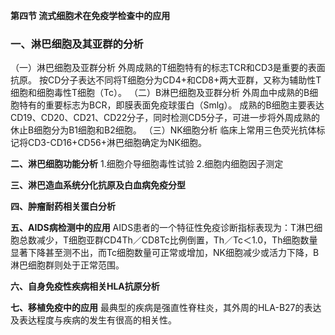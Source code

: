 **第四节 流式细胞术在免疫学检查中的应用**

### 一、淋巴细胞及其亚群的分析
（一）淋巴细胞及亚群分析
外周成熟的T细胞特有的标志TCR和CD3是重要的表面抗原。
按CD分子表达不同将T细胞分为CD4+和CD8+两大亚群，又称为辅助性T细胞和细胞毒性T细胞（Tc）。
（二）B淋巴细胞及亚群分析
外周血中成熟的B细胞特有的重要标志为BCR，即膜表面免疫球蛋白（Smlg）。
成熟的B细胞主要表达CD19、CD20、CD21、CD22分子，同时检测CD5分子，可进一步将外周成熟的休止B细胞分为B1细胞和B2细胞。
（三）NK细胞分析
临床上常用三色荧光抗体标记将CD3-CD16+CD56+淋巴细胞确定为NK细胞。

**二、淋巴细胞功能分析**
1.细胞介导细胞毒性试验
2.细胞内细胞因子测定

**三、淋巴造血系统分化抗原及白血病免疫分型**

**四、肿瘤耐药相关蛋白分析**

**五、AIDS病检测中的应用**
AIDS患者的一个特征性免疫诊断指标表现为：T淋巴细胞总数减少，T细胞亚群CD4Th／CD8Tc比例倒置，Th／Tc＜1.0，Th细胞数量显著下降甚至测不出，而Tc细胞数量可正常或增加，NK细胞减少或活力下降，B淋巴细胞群则处于正常范围。

**六、自身免疫性疾病相关HLA抗原分析**

**七、移植免疫中的应用**
最典型的疾病是强直性脊柱炎，其外周的HLA-B27的表达及表达程度与疾病的发生有很高的相关性。

